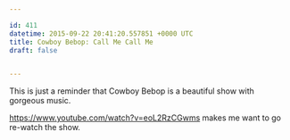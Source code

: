 ```yaml
---

id: 411
datetime: 2015-09-22 20:41:20.557851 +0000 UTC
title: Cowboy Bebop: Call Me Call Me
draft: false


---
```


This is just a reminder that Cowboy Bebop is a beautiful show with gorgeous music. 

https://www.youtube.com/watch?v=eoL2RzCGwms makes me want to go re-watch the show.
